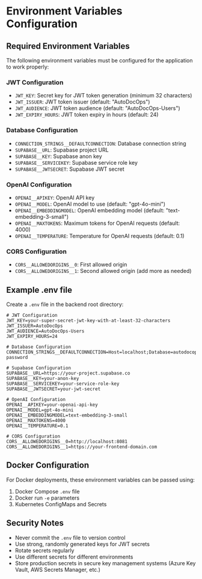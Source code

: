 # Environment Variables Configuration

## Required Environment Variables

The following environment variables must be configured for the application to work properly:

### JWT Configuration
- `JWT_KEY`: Secret key for JWT token generation (minimum 32 characters)
- `JWT_ISSUER`: JWT token issuer (default: "AutoDocOps")
- `JWT_AUDIENCE`: JWT token audience (default: "AutoDocOps-Users")
- `JWT_EXPIRY_HOURS`: JWT token expiry in hours (default: 24)

### Database Configuration
- `CONNECTION_STRINGS__DEFAULTCONNECTION`: Database connection string
- `SUPABASE__URL`: Supabase project URL
- `SUPABASE__KEY`: Supabase anon key
- `SUPABASE__SERVICEKEY`: Supabase service role key
- `SUPABASE__JWTSECRET`: Supabase JWT secret

### OpenAI Configuration
- `OPENAI__APIKEY`: OpenAI API key
- `OPENAI__MODEL`: OpenAI model to use (default: "gpt-4o-mini")
- `OPENAI__EMBEDDINGMODEL`: OpenAI embedding model (default: "text-embedding-3-small")
- `OPENAI__MAXTOKENS`: Maximum tokens for OpenAI requests (default: 4000)
- `OPENAI__TEMPERATURE`: Temperature for OpenAI requests (default: 0.1)

### CORS Configuration
- `CORS__ALLOWEDORIGINS__0`: First allowed origin
- `CORS__ALLOWEDORIGINS__1`: Second allowed origin (add more as needed)

## Example .env file

Create a `.env` file in the backend root directory:

```env
# JWT Configuration
JWT_KEY=your-super-secret-jwt-key-with-at-least-32-characters
JWT_ISSUER=AutoDocOps
JWT_AUDIENCE=AutoDocOps-Users
JWT_EXPIRY_HOURS=24

# Database Configuration
CONNECTION_STRINGS__DEFAULTCONNECTION=Host=localhost;Database=autodocops;Username=postgres;Password=your-password

# Supabase Configuration
SUPABASE__URL=https://your-project.supabase.co
SUPABASE__KEY=your-anon-key
SUPABASE__SERVICEKEY=your-service-role-key
SUPABASE__JWTSECRET=your-jwt-secret

# OpenAI Configuration
OPENAI__APIKEY=your-openai-api-key
OPENAI__MODEL=gpt-4o-mini
OPENAI__EMBEDDINGMODEL=text-embedding-3-small
OPENAI__MAXTOKENS=4000
OPENAI__TEMPERATURE=0.1

# CORS Configuration
CORS__ALLOWEDORIGINS__0=http://localhost:8081
CORS__ALLOWEDORIGINS__1=https://your-frontend-domain.com
```

## Docker Configuration

For Docker deployments, these environment variables can be passed using:

1. Docker Compose `.env` file
2. Docker run `-e` parameters
3. Kubernetes ConfigMaps and Secrets

## Security Notes

- Never commit the `.env` file to version control
- Use strong, randomly generated keys for JWT secrets
- Rotate secrets regularly
- Use different secrets for different environments
- Store production secrets in secure key management systems (Azure Key Vault, AWS Secrets Manager, etc.)
